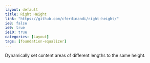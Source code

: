 ```yaml
---
layout: default
title: Right Height
link: "https://github.com/cferdinandi/right-height/"
ie8: false
ie9: true
ie10: true
categories: [Layout]
tags: [foundation-equalizer]
---
```

Dynamically set content areas of different lengths to the same height.
